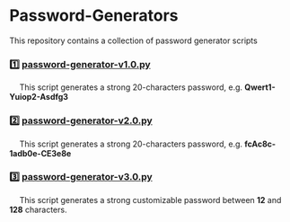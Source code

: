 # Password-Generators
This repository contains a collection of password generator scripts

### :one: [password-generator-v1.0.py](./password-generator-v1.0.py)
&emsp; This script generates a strong 20-characters password, e.g. **Qwert1-Yuiop2-Asdfg3**

### :two: [password-generator-v2.0.py](./password-generator-v2.0.py)
&emsp; This script generates a strong 20-characters password, e.g. **fcAc8c-1adb0e-CE3e8e**

### :three: [password-generator-v3.0.py](./password-generator-v3.0.py)
&emsp; This script generates a strong customizable password between **12** and **128** characters.
